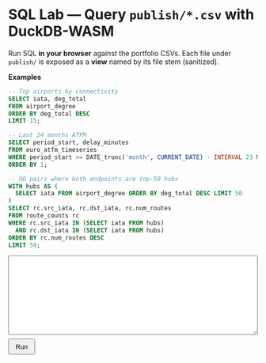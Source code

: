# SQL Lab — Query `publish/*.csv` with DuckDB-WASM

Run SQL **in your browser** against the portfolio CSVs. Each file under `publish/` is exposed as a **view** named by its file stem (sanitized).

**Examples**

```sql
-- Top airports by connectivity
SELECT iata, deg_total
FROM airport_degree
ORDER BY deg_total DESC
LIMIT 15;

-- Last 24 months ATFM
SELECT period_start, delay_minutes
FROM euro_atfm_timeseries
WHERE period_start >= DATE_trunc('month', CURRENT_DATE) - INTERVAL 23 MONTH
ORDER BY 1;

-- OD pairs where both endpoints are top-50 hubs
WITH hubs AS (
  SELECT iata FROM airport_degree ORDER BY deg_total DESC LIMIT 50
)
SELECT rc.src_iata, rc.dst_iata, rc.num_routes
FROM route_counts rc
WHERE rc.src_iata IN (SELECT iata FROM hubs)
  AND rc.dst_iata IN (SELECT iata FROM hubs)
ORDER BY rc.num_routes DESC
LIMIT 50;
```
<div style="margin:.5rem 0;"> <textarea id="sql" style="width:100%;height:160px;font-family:ui-monospace,monospace;"></textarea> </div> <button id="run" style="padding:.4rem .8rem;">Run</button> <span id="status" style="margin-left:.6rem;color:#666;"></span> <div id="views_help" style="margin:.6rem 0 .2rem 0; font-size:.9rem; opacity:.85;"></div> <div id="result" style="margin-top:10px;overflow:auto;"></div> <script type="module"> /* ---------- helpers: site root + cache buster + mkdocs instant nav ---------- */ function siteRoot(){ const p=location.pathname.split('/').filter(Boolean); return p.length?'/'+p[0]+'/':'/'; } function bust(u){ const v=Date.now(); return u+(u.includes('?')?'&':'?')+'v='+v; } function onNav(fn){ const run=()=>setTimeout(fn,0); if(window.document$ && typeof document$.subscribe==='function'){ document$.subscribe(run); } else if(document.readyState==='loading'){ document.addEventListener('DOMContentLoaded',run); } else { run(); } } /* ---------- duckdb-wasm imports ---------- */ import * as duckdb from 'https://cdn.jsdelivr.net/npm/@duckdb/duckdb-wasm@1.29.0/dist/duckdb-browser-eh.mjs'; import duckdb_wasm from 'https://cdn.jsdelivr.net/npm/@duckdb/duckdb-wasm@1.29.0/dist/duckdb-wasm-eh.wasm'; import duckdb_worker from 'https://cdn.jsdelivr.net/npm/@duckdb/duckdb-wasm@1.29.0/dist/duckdb-browser-eh.worker.js'; let _db=null, _conn=null, _views=[]; /* sanitize filename -> view name */ function stemToView(stem){ return String(stem).toLowerCase().replace(/[^a-z0-9_]+/g,'_').replace(/^_+|_+$/g,''); } /* register views from assets/datasets.json (only *.csv) */ async function registerViews(){ const help = document.getElementById('views_help'); const list = await (await fetch(bust(siteRoot()+'assets/datasets.json'))).json().catch(()=>[]); const csvs = (Array.isArray(list)?list:[]).filter(d=>/\.csv$/i.test(d.file)); _views = []; for (const d of csvs){ const url = bust(siteRoot()+'publish/'+d.file); const view = stemToView(d.file.replace(/\.csv$/i,'')); await _conn.query(`CREATE OR REPLACE VIEW "${view}" AS SELECT * FROM read_csv_auto('${url}', AUTO_DETECT=TRUE, SAMPLE_SIZE=20000);`); _views.push({view, url}); } if (_views.length){ help.innerHTML = "Available views: " + _views.map(v=>`<code>${v.view}</code>`).join(', '); } else { help.innerHTML = "<em>No CSVs detected under <code>publish/</code>. Add files then redeploy.</em>"; } } /* initialize DB once */ async function initDB(){ if (_db) return; const bundle = { mainModule: duckdb_wasm, mainWorker: duckdb_worker }; const logger = new duckdb.ConsoleLogger(); _db = new duckdb.AsyncDuckDB(logger, bundle); await _db.instantiate(bundle); _conn = await _db.connect(); await _conn.query("INSTALL httpfs; LOAD httpfs;"); } /* render duckdb result to simple HTML table */ function renderTable(res){ const mount = document.getElementById('result'); if (!res){ mount.innerHTML = "<em>No result.</em>"; return; } const cols = (res.schema?.fields||[]).map(f=>f.name); const rows = res.toArray(); // array of objects if (!rows.length){ mount.innerHTML = "<em>No rows.</em>"; return; } let html = "<div style='font-size:.85rem;margin-top:.35rem;'>Showing first " + rows.length.toLocaleString() + " rows</div>"; html += "<table class='dataframe'><thead><tr>" + cols.map(c=>`<th>${c}</th>`).join("") + "</tr></thead><tbody>"; for (const r of rows){ html += "<tr>" + cols.map(c=>`<td>${r[c] ?? ''}</td>`).join("") + "</tr>"; } html += "</tbody></table>"; mount.innerHTML = html; } /* run button */ async function runSQL(){ const btn = document.getElementById('run'); const status = document.getElementById('status'); const sql = document.getElementById('sql').value; const mount = document.getElementById('result'); try{ btn.disabled = true; status.textContent = "Running…"; await initDB(); if (_views.length===0) await registerViews(); const res = await _conn.query(sql); renderTable(res); status.textContent = "Done"; } catch(err){ console.error(err); status.textContent = "Error"; mount.innerHTML = "<pre style='color:#b71c1c;white-space:pre-wrap;'>"+(err.message||String(err))+"</pre>";

} finally {
btn.disabled = false;
}
}

/* boot on page load / mkdocs instant-nav */
async function boot(){
const btn = document.getElementById('run');
if (!btn) return;
btn.onclick = runSQL;

try{
await initDB();
await registerViews();
const q = document.getElementById('sql');
if (q && !q.value.trim()){
const prefer = _views.find(v=>v.view==='airport_degree') || _views[0];
q.value = prefer ? SELECT * FROM ${prefer.view} LIMIT 50;
: -- No CSVs found under publish/. Add files then redeploy.;
}
} catch(err){
console.warn(err);
}
}
onNav(boot);
</script>

<style> .dataframe{border-collapse:collapse;width:100%;font-size:0.9rem;} .dataframe th,.dataframe td{border:1px solid #ddd;padding:.35rem .5rem;white-space:nowrap;} .dataframe thead th{position:sticky;top:0;background:var(--md-default-fg-color--lightest,#f7f7f7);} </style>
